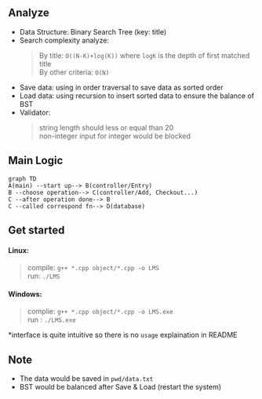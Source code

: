 ## Analyze

- Data Structure: Binary Search Tree (key: title)
- Search complexity analyze:  
  > By title: `O((N-K)+log(K))` where `logK` is the depth of first matched title  
  > By other criteria: `O(N)`
- Save data: using in order traversal to save data as sorted order
- Load data: using recursion to insert sorted data to ensure the balance of BST
- Validator:
  > string length should less or equal than 20  
  > non-integer input for integer would be blocked
## Main Logic

```mermaid
graph TD
A(main) --start up--> B(controller/Entry)
B --choose operation--> C(controller/Add, Checkout...)
C --after operation done--> B
C --called correspond fn--> D(database)
```
## Get started

#### Linux:
> compile: `g++ *.cpp object/*.cpp -o LMS`  
> run: `./LMS` 
#### Windows:
> complie: `g++ *.cpp object/*.cpp -o LMS.exe`  
> run : `./LMS.exe`

*interface is quite intuitive so there is no `usage` explaination in README
## Note

- The data would be saved in `pwd/data.txt`
- BST would be balanced after Save & Load (restart the system)
